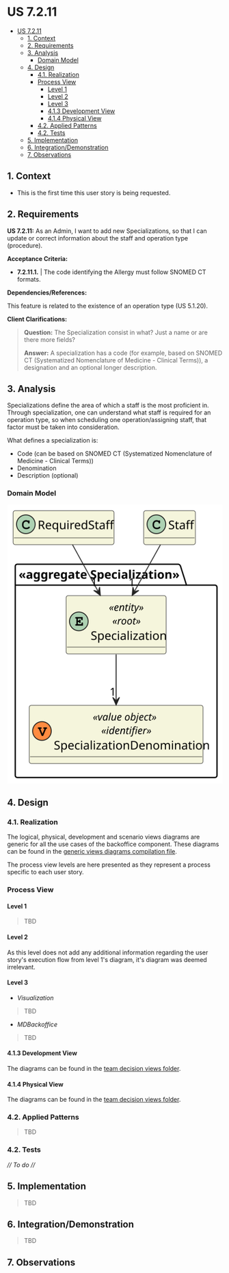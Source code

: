 # US 7.2.11

<!-- TOC -->
* [US 7.2.11](#us-7211)
  * [1. Context](#1-context)
  * [2. Requirements](#2-requirements)
  * [3. Analysis](#3-analysis)
    * [Domain Model](#domain-model)
  * [4. Design](#4-design)
    * [4.1. Realization](#41-realization)
    * [Process View](#process-view)
      * [Level 1](#level-1)
      * [Level 2](#level-2)
      * [Level 3](#level-3)
      * [4.1.3 Development View](#413-development-view)
      * [4.1.4 Physical View](#414-physical-view)
    * [4.2. Applied Patterns](#42-applied-patterns)
    * [4.2. Tests](#42-tests)
  * [5. Implementation](#5-implementation)
  * [6. Integration/Demonstration](#6-integrationdemonstration)
  * [7. Observations](#7-observations)
<!-- TOC -->


## 1. Context

* This is the first time this user story is being requested.

## 2. Requirements

**US 7.2.11:** As an Admin, I want to add new Specializations, so that I can update or correct information about the staff and operation type (procedure).

**Acceptance Criteria:**

- **7.2.11.1.** | The code identifying the Allergy must follow SNOMED CT formats.

**Dependencies/References:**

This feature is related to the existence of an operation type (US 5.1.20).

**Client Clarifications:**

> **Question:** The Specialization consist in what? Just a name or are there more fields?
>
> **Answer:** A specialization has a code (for example, based on SNOMED CT (Systematized Nomenclature of Medicine - Clinical Terms)), a designation and an optional longer description.


## 3. Analysis

Specializations define the area of which a staff is the most proficient in. Through specialization, one can understand what
staff is required for an operation type, so when scheduling one operation/assigning staff, that factor must be taken into
consideration.

What defines a specialization is:

* Code (can be based on SNOMED CT (Systematized Nomenclature of Medicine - Clinical Terms))
* Denomination
* Description (optional)

### Domain Model

![domain-model.svg](domain-model.svg)

## 4. Design

### 4.1. Realization

The logical, physical, development and scenario views diagrams are generic for all the use cases of the backoffice component.
These diagrams can be found in the [generic views diagrams compilation file](../../team-decisions/views/general-views.md).

The process view levels are here presented as they represent a process specific to each user story.

### Process View

#### Level 1

> TBD

#### Level 2

As this level does not add any additional information regarding the user story's execution flow from level 1's diagram, 
it's diagram was deemed irrelevant.

#### Level 3

- _Visualization_<br>
> TBD


- _MDBackoffice_
> TBD

#### 4.1.3 Development View

The diagrams can be found in the [team decision views folder](../../team-decisions/views/general-views.md#3-development-view).

#### 4.1.4 Physical View

The diagrams can be found in the [team decision views folder](../../team-decisions/views/general-views.md#4-physical-view).
  
### 4.2. Applied Patterns

> TBD


### 4.2. Tests

_// To do //_


## 5. Implementation

> TBD

## 6. Integration/Demonstration

> TBD

## 7. Observations
